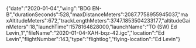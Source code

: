 {"date":"2020-01-04","wing":"BDG EN-B","durationSeconds":528,"maxDistanceMeters":2087.7758955945037,"maxAltitudeMeters":672,"trackLengthMeters":3747.1853504233177,"altitudeGainMeters":18,"launchTime":1578164828000,"launchName":"TO (SW) Ed Levin_1","fileName":"2020-01-04-XAH-bqz-42.igc","location":"Ed Levin","flightNumber":143,"type":"flightlog","flying-location":"Ed Levin"}
